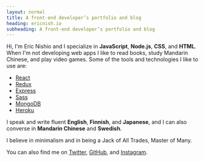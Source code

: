 ```yaml
---
layout: normal
title: A front-end developer’s portfolio and blog
heading: ericnish.io
subheading: A front-end developer’s portfolio and blog
---
```


Hi, I'm Eric Nishio and I specialize in **JavaScript**, **Node.js**, **CSS**, and
**HTML**. When I'm not developing web apps I like to read books, study Mandarin Chinese,
and play video games. Some of the tools and technologies I like to use are:

- <a href="https://facebook.github.io/react/" target="_blank">React</a>
- <a href="http://redux.js.org" target="_blank">Redux</a>
- <a href="https://expressjs.com" target="_blank">Express</a>
- <a href="http://sass-lang.com" target="_blank">Sass</a>
- <a href="https://www.mongodb.com" target="_blank">MongoDB</a>
- <a href="https://www.heroku.com" target="_blank">Heroku</a>

I speak and write fluent **English**, **Finnish**, and **Japanese**, and I can also
converse in **Mandarin Chinese** and **Swedish**.

I believe in minimalism and in being a Jack of All Trades, Master of Many.

You can also find me on <a href="http://twitter.com/ericnishio" target="_blank">Twitter</a>,
<a href="https://github.com/ericnishio" target="_blank">GitHub</a>, and
<a href="https://www.instagram.com/ericnishio/" target="_blank">Instagram</a>.
